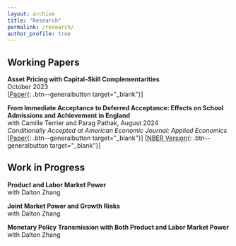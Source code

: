 ```yaml
---
layout: archive
title: "Research"
permalink: /research/
author_profile: true
---
```


## Working Papers

**Asset Pricing with Capital-Skill Complementarities** <br>
October 2023 <br>
[[Paper](https://ren-kevin.github.io/files/working_papers/second_year_paper/prelim_draft_20230801.pdf){: .btn--generalbutton  target="_blank"}]

**From Immediate Acceptance to Deferred Acceptance: Effects on School Admissions and Achievement in England** <br>
with Camille Terrier and Parag Pathak, August 2024  <br>
*Conditionally Accepted at American Economic Journal: Applied Economics* <br>
[[Paper](https://ren-kevin.github.io/files/working_papers/fpf_ban/DRAFT.pdf){: .btn--generalbutton  target="_blank"}]
[[NBER Version](https://www.nber.org/papers/w29600){: .btn--generalbutton  target="_blank"}]

## Work in Progress

**Product and Labor Market Power** <br>
with Dalton Zhang

**Joint Market Power and Growth Risks** <br>
with Dalton Zhang

**Monetary Policy Transmission with Both Product and Labor Market Power** <br>
with Dalton Zhang

<!-- {% if author.googlescholar %}
  You can also find my articles on <u><a href="{{author.googlescholar}}">my Google Scholar profile</a>.</u>
{% endif %}

{% include base_path %}

{% for post in site.publications reversed %}
  {% include archive-single.html %}
{% endfor %} -->
